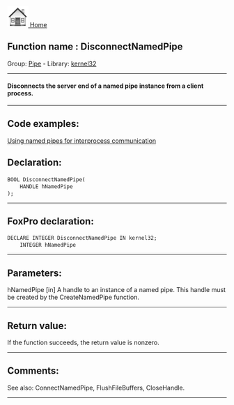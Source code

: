 [<img src="../../images/home.png"> Home ](https://github.com/VFPX/Win32API)  

## Function name : DisconnectNamedPipe
Group: [Pipe](../../functions_group.md#Pipe)  -  Library: [kernel32](../../libraries.md#kernel32)  
***  


#### Disconnects the server end of a named pipe instance from a client process.
***  


## Code examples:
[Using named pipes for interprocess communication](../../samples/sample_522.md)  

## Declaration:
```foxpro  
BOOL DisconnectNamedPipe(
	HANDLE hNamedPipe
);  
```  
***  


## FoxPro declaration:
```foxpro  
DECLARE INTEGER DisconnectNamedPipe IN kernel32;
	INTEGER hNamedPipe  
```  
***  


## Parameters:
hNamedPipe 
[in] A handle to an instance of a named pipe. This handle must be created by the CreateNamedPipe function.  
***  


## Return value:
If the function succeeds, the return value is nonzero.  
***  


## Comments:
See also: ConnectNamedPipe, FlushFileBuffers, CloseHandle.  
  
***  

